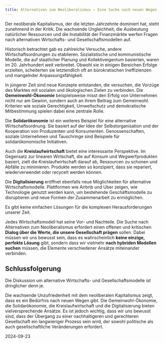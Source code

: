 ```yaml
---  
title: Alternativen zum Neoliberalismus – Eine Suche nach neuen Wegen
---
```

Der neoliberale Kapitalismus, der die letzten Jahrzehnte dominiert hat, steht zunehmend in der Kritik. Die wachsende Ungleichheit, die Ausbeutung natürlicher Ressourcen und die Instabilität der Finanzmärkte werfen Fragen nach alternativen Wirtschafts- und Gesellschaftsmodellen auf.

Historisch betrachtet gab es zahlreiche Versuche, andere Wirtschaftsordnungen zu etablieren. Sozialistische und kommunistische Modelle, die auf staatlicher Planung und Kollektiveigentum basierten, waren im 20\. Jahrhundert weit verbreitet. Obwohl sie in einigen Bereichen Erfolge erzielten, scheiterten sie letztendlich oft an bürokratischen Ineffizienzen und mangelnder Anpassungsfähigkeit.

In jüngerer Zeit sind neue Konzepte entstanden, die versuchen, die Vorzüge des Marktes mit sozialen und ökologischen Zielen zu verbinden. Die **Gemeinwohl-Ökonomie** beispielsweise misst den Erfolg von Unternehmen nicht nur am Gewinn, sondern auch an ihrem Beitrag zum Gemeinwohl. Kriterien wie soziale Gerechtigkeit, Umweltschutz und demokratische Mitbestimmung spielen dabei eine zentrale Rolle.

Die **Solidarökonomie** ist ein weiteres Beispiel für eine alternative Wirtschaftsordnung. Sie basiert auf der Idee der Selbstorganisation und der Kooperation von Produzenten und Konsumenten. Genossenschaften, soziale Unternehmen und Tauschringe sind Beispiele für solidarökonomische Initiativen.

Auch die **Kreislaufwirtschaft** bietet eine interessante Perspektive. Im Gegensatz zur linearen Wirtschaft, die auf Konsum und Wegwerfprodukten basiert, zielt die Kreislaufwirtschaft darauf ab, Ressourcen zu schonen und Abfälle zu minimieren. Produkte werden so konzipiert, dass sie repariert, wiederverwendet oder recycelt werden können.

Die **Digitalisierung** eröffnet ebenfalls neue Möglichkeiten für alternative Wirtschaftsmodelle. Plattformen wie Airbnb und Uber zeigen, wie Technologie genutzt werden kann, um bestehende Geschäftsmodelle zu disruptieren und neue Formen der Zusammenarbeit zu ermöglichen.

Es gibt keine einfachen Lösungen für die komplexen Herausforderungen unserer Zeit. 

Jedes Wirtschaftsmodell hat seine Vor- und Nachteile. Die Suche nach Alternativen zum Neoliberalismus erfordert einen offenen und kritischen **Dialog über die Werte, die unsere Gesellschaft prägen** sollen. Dabei müssen wir uns bewusst sein, dass es wahrscheinlich **keine einzige, perfekte Lösung** gibt, sondern dass wir vielmehr **nach hybriden Modellen suchen** müssen, die Elemente verschiedener Ansätze miteinander verbinden.

## Schlussfolgerung

Die Diskussion um alternative Wirtschafts- und Gesellschaftsmodelle ist dringlicher denn je. 

Die wachsende Unzufriedenheit mit dem neoliberalen Kapitalismus zeigt, dass es ein Bedürfnis nach neuen Wegen gibt. Die Gemeinwohl-Ökonomie, die Solidarökonomie, die Kreislaufwirtschaft und die Digitalisierung bieten vielversprechende Ansätze. Es ist jedoch wichtig, dass wir uns bewusst sind, dass der Übergang zu einer nachhaltigeren und gerechteren Gesellschaft ein langwieriger Prozess sein wird, der sowohl politische als auch gesellschaftliche Veränderungen erfordert.

2024-09-23
